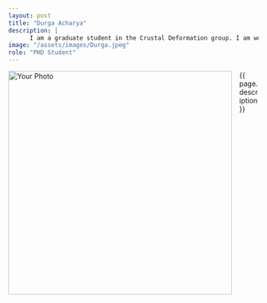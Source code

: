 ```yaml
---
layout: post
title: "Durga Acharya"
description: |
      I am a graduate student in the Crustal Deformation group. I am working on interseismic locking models for the Himalaya thrust. Our estimates of interseismic locking have simple physical constraints that control the spatial distriubition of locking and interseismic creep. We also utilize viscoelastic cycle models that account for time-dependent viscous flow in the mantle and in the lower crust under Tibet. 
image: "/assets/images/Durga.jpeg"
role: "PHD Student"
---
```


<img src="{{ page.image }}" alt="Your Photo" width="450" style="float:left; margin-right:15px;">

{{ page.description}}

